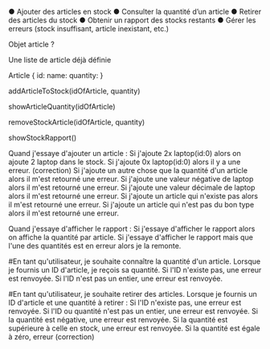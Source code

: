 ● Ajouter des articles en stock
● Consulter la quantité d’un article
● Retirer des articles du stock
● Obtenir un rapport des stocks restants
● Gérer les erreurs (stock insuffisant, article inexistant, etc.)

Objet article ?

Une liste de article déjà définie

Article 
{
    id: 
    name:
    quantity:
}


addArticleToStock(idOfArticle, quantity)

showArticleQuantity(idOfArticle)

removeStockArticle(idOfArticle, quantity)

showStockRapport()

Quand j'essaye d'ajouter un article :
Si j'ajoute 2x laptop(id:0) alors on ajoute 2 laptop dans le stock.
Si j'ajoute 0x laptop(id:0) alors il y a une erreur. (correction)
Si j'ajoute un autre chose que la quantité d'un article alors il m'est retourné une erreur.
Si j'ajoute une valeur négative de laptop alors il m'est retourné une erreur.
Si j'ajoute une valeur décimale de laptop alors il m'est retourné une erreur.
Si j'ajoute un article qui n'existe pas alors il m'est retourné une erreur.
Si j'ajoute un article qui n'est pas du bon type alors il m'est retourné une erreur.

Quand j'essaye d'afficher le rapport :
Si j'essaye d'afficher le rapport alors on affiche la quantité par article.
Si j'essaye d'afficher le rapport mais que l'une des quantités est en erreur alors je la remonte.

#En tant qu'utilisateur, je souhaite connaître la quantité d'un article.
Lorsque je fournis un ID d'article, je reçois sa quantité.
Si l'ID n'existe pas, une erreur est renvoyée.
Si l'ID n'est pas un entier, une erreur est renvoyée.

#En tant qu'utilisateur, je souhaite retirer des articles.
Lorsque je fournis un ID d'article et une quantité à retirer :
Si l'ID n'existe pas, une erreur est renvoyée.
Si l'ID ou quantité n'est pas un entier, une erreur est renvoyée.
Si la quantité est négative, une erreur est renvoyée.
Si la quantité est supérieure à celle en stock, une erreur est renvoyée.
Si la quantité est égale à zéro, erreur (correction)